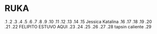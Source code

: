 # RUKA
.1
.2
.3
.4
.5
.6
.7
.8
.9
.10
.11
.12
.13
.14
.15 Jessica Katalina 
.16
.17
.18
.19
.20
.21 
.22 FELIPITO ESTUVO AQUI
.23
.24
.25
.26
.27
.28 tapsin caliente
.29
